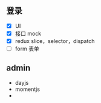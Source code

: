## 登录
- [x] UI
- [x] 接口 mock
- [x] redux slice，selector，dispatch
- [ ] form 表单

## admin



* dayjs
* momentjs
* 